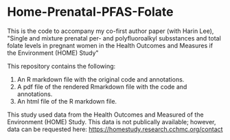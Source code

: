 # Home-Prenatal-PFAS-Folate

This is the code to accompany my co-first author paper (with Harin Lee), "Single and mixture prenatal per- and polyfluoroalkyl subsstances and total folate levels in pregnant women in the Health Outcomes and Measures if the Environment (HOME) Study" 

This repository contains the following:

1. An R markdown file with the original code and annotations.
2. A pdf file of the rendered Rmarkdown file with the code and annotations.
3. An html file of the R markdown file.

This study used data from the Health Outcomes and Measured of the Environment (HOME) Study. This data is not publically available; however, data can be requested here: https://homestudy.research.cchmc.org/contact
